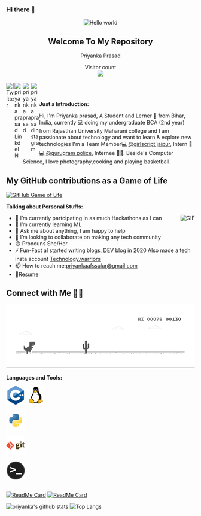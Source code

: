 ### Hi there 👋  

<!--
**P-riyanka-prasad/P-riyanka-prasad** is a ✨ _special_ ✨ repository because its `README.md` (this file) appears on your GitHub profile.

Here are some ideas to get you started:

- 🔭 I’m currently working on ...
- 🌱 I’m currently learning ...

- 🤔 I’m looking for help with ...
- 💬 Ask me about ...
- 📫 How to reach me: ...
-  Pronouns: ...
- ⚡ Fun fact: ...
-->
<p align="center">
 
 
 <img src="https://raw.githubusercontent.com/sagar-viradiya/sagar-viradiya/master/resources/banner.png" alt="Hello world">

 
 <h2 align="center">Welcome To My Repository</h2>
 <p align="center">Priyanka Prasad </p>
</p>





<p align="center"> 
  Visitor count<br>
  <img src="https://profile-counter.glitch.me/P-riyanka-prasad/count.svg" />
</p>



<a href="https://twitter.com/Priyank43692137">
<img align="left" alt=" | Twitter" width="22px" src="https://cdn.jsdelivr.net/npm/simple-icons@v3/icons/twitter.svg" />
</a>
<a href="https://www.linkedin.com/in/priyanka-prasad-/">
<img align="left" alt="priyanka prasad  LinkdeIN" width="22px" src="https://cdn.jsdelivr.net/npm/simple-icons@v3/icons/linkedin.svg" />
</a>
<a href="https://t.me/Priyanka Prasad:Tec-177">
<img align="left" alt="priyanka prasad" width="22px" src="https://cdn.jsdelivr.net/npm/simple-icons@v3/icons/telegram.svg" />
</a>
<a href="https://www.instagram.com/technology.warriors/">
<img align="left" alt="priyanka prasadInstagram" width="22px" src="https://cdn.jsdelivr.net/npm/simple-icons@v3/icons/instagram.svg" />
</a>


<br >
<br />

**Just a Introduction:**

Hi, I'm Priyanka prasad, A Student and Lerner 🚀 from Bihar, India, currently 💻 doing my undergraduate BCA (2nd year) from Rajasthan University Maharani college and I am passionate about technology and want to learn & explore new technologies I'm a Team Member💻 [@girlscript jaipur](https://www.linkedin.com/showcase/girlscript-jaipur/), Intern 👧💻 [@gurugram police](https://www.linkedin.com/company/haryana/lipi=urn%3Ali%3Apage%3Ad_flagship3_profile_view_base%3BK5mgjdLUQtCDPzyY94K2bg%3D%3D&licu=urn%3Ali%3Acontrol%3Ad_flagship3_profile_view_base-background_details_company), Internee 👧💼. Beside's Computer Science, I love photography,cooking and playing basketball.


## My GitHub contributions as a Game of Life
[![GitHub Game of Life](https://github4life.herokuapp.com/P-riyanka-prasad.gif?z=6)](https://github4life.herokuapp.com/P-riyanka-prasad)




**Talking about Personal Stuffs:**
  
  <img align="right" alt="GIF" src="https://media.giphy.com/media/836HiJc7pgzy8iNXCn/giphy.gif" />

- 👧 I’m currently partcipating in as much Hackathons as I can 
- 🌱 I’m currently learning ML 
- 💬 Ask me about anything, I am happy to help
- 👯 I’m looking to collaborate on making any tech community
- 😄 Pronouns She/Her
- ⚡️ Fun-Fact  aI started writing blogs, [DEV blog](https://dev.to/priyankaprasad) in 2020 Also made a tech insta account [Technology.warriors](https://www.instagram.com/technology.warriors/)
- 📫 How to reach me:priyankaafssulur@gmail.com
- 📝[Resume](https://www.linkedin.com/in/priyanka-prasad-/detail/overlay-view/urn:li:fsd_profileTreasuryMedia:(ACoAACwStgIB-o9hfF7evO6535o5_rwjkOY1904,1592374205925)/)



## Connect with Me 🤝🏻




![Dino](https://raw.githubusercontent.com/praveenscience/praveenscience/master/dino.gif)


**Languages and Tools:**

<!--<code><img height="20" src="https://raw.githubusercontent.com/github/explore/5c058a388828bb5fde0bcafd4bc867b5bb3f26f3/topics/graphql/graphql.png"></code>-->

<code><img height="50" src="https://raw.githubusercontent.com/github/explore/80688e429a7d4ef2fca1e82350fe8e3517d3494d/topics/cpp/cpp.png"></code>
<code><img height="50" src=" https://raw.githubusercontent.com/github/explore/80688e429a7d4ef2fca1e82350fe8e3517d3494d/topics/linux/linux.png"></code>
 
<code><img height="50" src="https://raw.githubusercontent.com/github/explore/80688e429a7d4ef2fca1e82350fe8e3517d3494d/topics/python/python.png"></code>
<!--<code><img height="50" src="https://raw.githubusercontent.com/github/explore/80688e429a7d4ef2fca1e82350fe8e3517d3494d/topics/mysql/mysql.png"></code> -->
<!--<code><img height="20" src="https://raw.githubusercontent.com/github/explore/80688e429a7d4ef2fca1e82350fe8e3517d3494d/topics/firebase/firebase.png"></code>-->

<code><img height="50" src="https://raw.githubusercontent.com/github/explore/80688e429a7d4ef2fca1e82350fe8e3517d3494d/topics/git/git.png"></code>

<code><img height="50" src="https://raw.githubusercontent.com/github/explore/80688e429a7d4ef2fca1e82350fe8e3517d3494d/topics/terminal/terminal.png"></code> 


<p align="center">
 
 <h2>     </h2>

</p>


[![ReadMe Card](https://github-readme-stats.vercel.app/api/pin/?username=P-riyanka-prasad&repo=Python_codecademy_projects&theme=tokyonight)](https://github.com/anuraghazra/Python_codecademy_projects)
[![ReadMe Card](https://github-readme-stats.vercel.app/api/pin/?username=P-riyanka-prasad&repo=WebDev_codecademy_projects&theme=tokyonight)](https://github.com/anuraghazra/WebDev_codecademy_projects)


![priyanka's github stats](https://github-readme-stats.vercel.app/api?username=P-riyanka-prasad&show_icons=true&theme=tokyonight)
![Top Langs](https://github-readme-stats.vercel.app/api/top-langs/?username=P-riyanka-prasad&theme=tokyonight)
